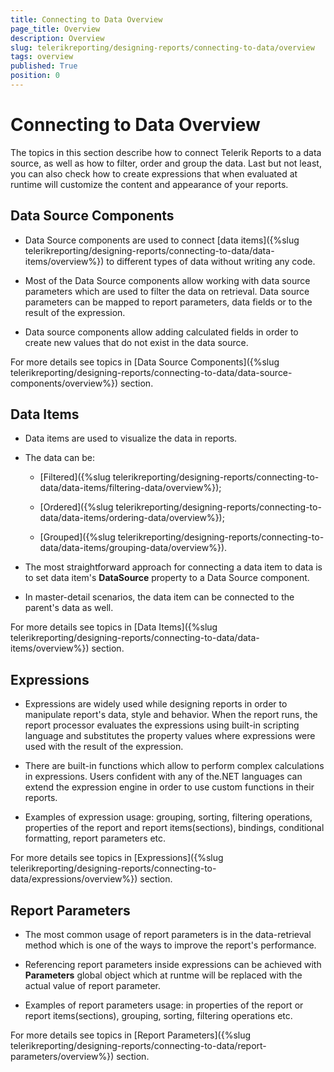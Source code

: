 ```yaml
---
title: Connecting to Data Overview
page_title: Overview 
description: Overview
slug: telerikreporting/designing-reports/connecting-to-data/overview
tags: overview
published: True
position: 0
---
```


# Connecting to Data Overview

The topics in this section describe how to connect Telerik Reports to a data source, as well as how to filter, order and group the data. Last but not least, you can also check how to create expressions that when evaluated at runtime will customize the content and appearance of your reports.       

## Data Source Components

* Data Source components are used to connect [data items]({%slug telerikreporting/designing-reports/connecting-to-data/data-items/overview%}) to different types of data without writing any code.             

* Most of the Data Source components allow working with data source parameters which are used to filter the data on retrieval. Data source parameters can be mapped to report parameters, data fields or to the result of the expression.             

* Data source components allow adding calculated fields in order to create new values that do not exist in the data source.             

For more details see topics in [Data Source Components]({%slug telerikreporting/designing-reports/connecting-to-data/data-source-components/overview%}) section.         

## Data Items

* Data items are used to visualize the data in reports.             

* The data can be:             

   + [Filtered]({%slug telerikreporting/designing-reports/connecting-to-data/data-items/filtering-data/overview%});                 

   + [Ordered]({%slug telerikreporting/designing-reports/connecting-to-data/data-items/ordering-data/overview%});                 

   + [Grouped]({%slug telerikreporting/designing-reports/connecting-to-data/data-items/grouping-data/overview%}).                 

* The most straightforward approach for connecting a data item to data is to set data item's __DataSource__ property to a Data Source component.             

* In master-detail scenarios, the data item can be connected to the parent's data as well.             

For more details see topics in [Data Items]({%slug telerikreporting/designing-reports/connecting-to-data/data-items/overview%}) section.         

## Expressions

* Expressions are widely used while designing reports in order to manipulate report's data, style and behavior. When the report runs, the report processor evaluates the expressions using built-in scripting language and substitutes the property values where expressions were used with the result of the expression.             

* There are built-in functions which allow to perform complex calculations in expressions. Users confident with any of the.NET languages can extend the expression engine in order to use custom functions in their reports.             

* Examples of expression usage: grouping, sorting, filtering operations, properties of the report and report items(sections), bindings, conditional formatting, report parameters etc.             

For more details see topics in [Expressions]({%slug telerikreporting/designing-reports/connecting-to-data/expressions/overview%}) section.         

## Report Parameters

* The most common usage of report parameters is in the data-retrieval method which is one of the ways to improve the report's performance.             

* Referencing report parameters inside expressions can be achieved with __Parameters__ global object which at runtme will be replaced with the actual value of report parameter.             

* Examples of report parameters usage: in properties of the report or report items(sections), grouping, sorting, filtering operations etc.             

For more details see topics in [Report Parameters]({%slug telerikreporting/designing-reports/connecting-to-data/report-parameters/overview%}) section.         
